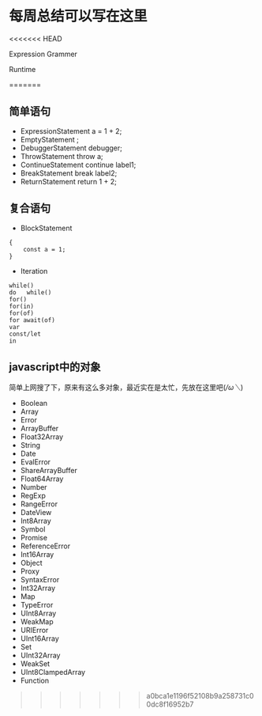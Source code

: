 # 每周总结可以写在这里
<<<<<<< HEAD

Expression
Grammer

Runtime

=======
## 简单语句
- ExpressionStatement   a = 1 + 2;
- EmptyStatement    ;
- DebuggerStatement     debugger;
- ThrowStatement    throw a;
- ContinueStatement     continue label1;
- BreakStatement    break label2;
- ReturnStatement   return 1 + 2;

## 复合语句
- BlockStatement
```
{
    const a = 1;
}
```
- Iteration
```
while()
do   while()
for()
for(in)
for(of)
for await(of)
var
const/let
in
```


## javascript中的对象
简单上网搜了下，原来有这么多对象，最近实在是太忙，先放在这里吧(*/ω＼*)
- Boolean
- Array
- Error
- ArrayBuffer
- Float32Array
- String
- Date
- EvalError
- ShareArrayBuffer
- Float64Array
- Number
- RegExp
- RangeError
- DateView
- Int8Array
- Symbol
- Promise
- ReferenceError
- Int16Array
- Object
- Proxy
- SyntaxError
- Int32Array 
- Map
- TypeError
- UInt8Array 
- WeakMap
- URIError
- UInt16Array 
- Set 
- UInt32Array 
- WeakSet 
- UInt8ClampedArray 
- Function
>>>>>>> a0bca1e1196f52108b9a258731c00dc8f16952b7

